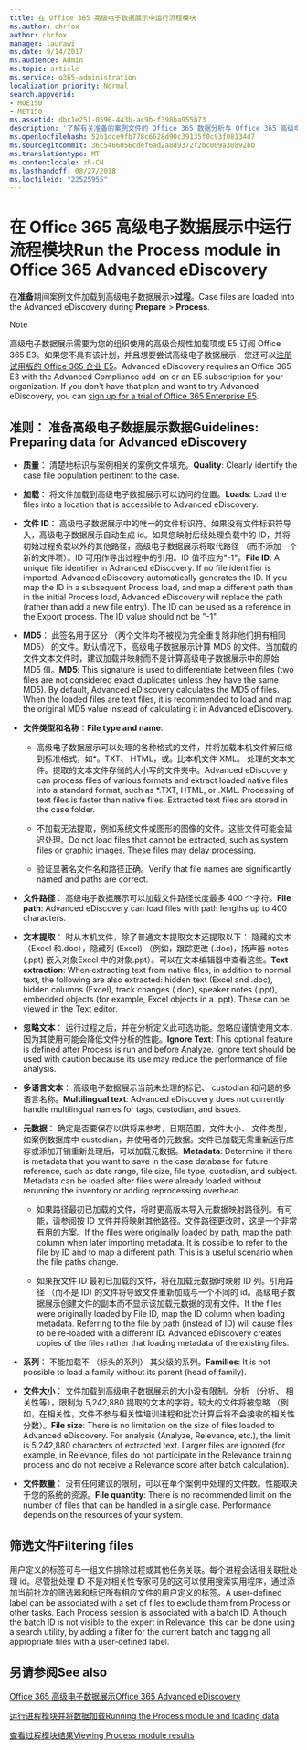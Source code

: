 ```yaml
---
title: 在 Office 365 高级电子数据展示中运行流程模块
ms.author: chrfox
author: chrfox
manager: laurawi
ms.date: 9/14/2017
ms.audience: Admin
ms.topic: article
ms.service: o365-administration
localization_priority: Normal
search.appverid:
- MOE150
- MET150
ms.assetid: dbc1e251-0596-443b-ac9b-f398ba955b73
description: '了解有关准备的案例文件的 Office 365 数据分析与 Office 365 高级电子数据展示的指导标准。  '
ms.openlocfilehash: 52b1dce9fb778c6628d90c39135f0c93f08134d7
ms.sourcegitcommit: 36c5466056cdef6ad2a8d9372f2bc009a30892bb
ms.translationtype: MT
ms.contentlocale: zh-CN
ms.lasthandoff: 08/27/2018
ms.locfileid: "22525955"
---
```

# <a name="run-the-process-module-in-office-365-advanced-ediscovery"></a><span data-ttu-id="6542b-103">在 Office 365 高级电子数据展示中运行流程模块</span><span class="sxs-lookup"><span data-stu-id="6542b-103">Run the Process module in Office 365 Advanced eDiscovery</span></span>

<span data-ttu-id="6542b-104">在**准备**期间案例文件加载到高级电子数据展示\>**过程**。</span><span class="sxs-lookup"><span data-stu-id="6542b-104">Case files are loaded into the Advanced eDiscovery during **Prepare** \> **Process**.</span></span> 
  
> [!NOTE]
> <span data-ttu-id="6542b-p101">高级电子数据展示需要为您的组织使用的高级合规性加载项或 E5 订阅 Office 365 E3。如果您不具有该计划，并且想要尝试高级电子数据展示，您还可以[注册试用版的 Office 365 企业 E5](https://go.microsoft.com/fwlink/p/?LinkID=698279)。</span><span class="sxs-lookup"><span data-stu-id="6542b-p101">Advanced eDiscovery requires an Office 365 E3 with the Advanced Compliance add-on or an E5 subscription for your organization. If you don't have that plan and want to try Advanced eDiscovery, you can [sign up for a trial of Office 365 Enterprise E5](https://go.microsoft.com/fwlink/p/?LinkID=698279).</span></span> 
  
## <a name="guidelines-preparing-data-for-advanced-ediscovery"></a><span data-ttu-id="6542b-107">准则： 准备高级电子数据展示数据</span><span class="sxs-lookup"><span data-stu-id="6542b-107">Guidelines: Preparing data for Advanced eDiscovery</span></span>

- <span data-ttu-id="6542b-108">**质量**： 清楚地标识与案例相关的案例文件填充。</span><span class="sxs-lookup"><span data-stu-id="6542b-108">**Quality**: Clearly identify the case file population pertinent to the case.</span></span>
    
- <span data-ttu-id="6542b-109">**加载**： 将文件加载到高级电子数据展示可以访问的位置。</span><span class="sxs-lookup"><span data-stu-id="6542b-109">**Loads**: Load the files into a location that is accessible to Advanced eDiscovery.</span></span>
    
- <span data-ttu-id="6542b-p102">**文件 ID**： 高级电子数据展示中的唯一的文件标识符。如果没有文件标识符导入，高级电子数据展示自动生成 id。如果您映射后续处理负载中的 ID，并将初始过程负载以外的其他路径，高级电子数据展示将取代路径 （而不添加一个新的文件项）。ID 可用作导出过程中的引用。ID 值不应为"-1"。</span><span class="sxs-lookup"><span data-stu-id="6542b-p102">**File ID**: A unique file identifier in Advanced eDiscovery. If no file identifier is imported, Advanced eDiscovery automatically generates the ID. If you map the ID in a subsequent Process load, and map a different path than in the initial Process load, Advanced eDiscovery will replace the path (rather than add a new file entry). The ID can be used as a reference in the Export process. The ID value should not be "-1".</span></span>
    
- <span data-ttu-id="6542b-p103">**MD5**： 此签名用于区分 （两个文件均不被视为完全重复除非他们拥有相同 MD5） 的文件。默认情况下，高级电子数据展示计算 MD5 的文件。当加载的文件文本文件时，建议加载并映射而不是计算高级电子数据展示中的原始 MD5 值。</span><span class="sxs-lookup"><span data-stu-id="6542b-p103">**MD5**: This signature is used to differentiate between files (two files are not considered exact duplicates unless they have the same MD5). By default, Advanced eDiscovery calculates the MD5 of files. When the loaded files are text files, it is recommended to load and map the original MD5 value instead of calculating it in Advanced eDiscovery.</span></span>
    
- <span data-ttu-id="6542b-118">**文件类型和名称**：</span><span class="sxs-lookup"><span data-stu-id="6542b-118">**File type and name**:</span></span>
    
  - <span data-ttu-id="6542b-p104">高级电子数据展示可以处理的各种格式的文件，并将加载本机文件解压缩到标准格式，如\*。TXT、 HTML，或。比本机文件 XML。 处理的文本文件。提取的文本文件存储的大小写的文件夹中。</span><span class="sxs-lookup"><span data-stu-id="6542b-p104">Advanced eDiscovery can process files of various formats and extract loaded native files into a standard format, such as \*.TXT, HTML, or .XML. Processing of text files is faster than native files. Extracted text files are stored in the case folder.</span></span>
    
  - <span data-ttu-id="6542b-p105">不加载无法提取，例如系统文件或图形的图像的文件。这些文件可能会延迟处理。</span><span class="sxs-lookup"><span data-stu-id="6542b-p105">Do not load files that cannot be extracted, such as system files or graphic images. These files may delay processing.</span></span>
    
  - <span data-ttu-id="6542b-124">验证显著名文件名和路径正确。</span><span class="sxs-lookup"><span data-stu-id="6542b-124">Verify that file names are significantly named and paths are correct.</span></span>
    
- <span data-ttu-id="6542b-125">**文件路径**： 高级电子数据展示可以加载文件路径长度最多 400 个字符。</span><span class="sxs-lookup"><span data-stu-id="6542b-125">**File path**: Advanced eDiscovery can load files with path lengths up to 400 characters.</span></span>
    
- <span data-ttu-id="6542b-p106">**文本提取**： 时从本机文件，除了普通文本提取文本还提取以下： 隐藏的文本 （Excel 和.doc），隐藏列 (Excel) （例如，跟踪更改 (.doc)，扬声器 notes (.ppt) 嵌入对象Excel 中的对象.ppt）。可以在文本编辑器中查看这些。</span><span class="sxs-lookup"><span data-stu-id="6542b-p106">**Text extraction**: When extracting text from native files, in addition to normal text, the following are also extracted: hidden text (Excel and .doc), hidden columns (Excel), track changes (.doc), speaker notes (.ppt), embedded objects (for example, Excel objects in a .ppt). These can be viewed in the Text editor.</span></span>
    
- <span data-ttu-id="6542b-p107">**忽略文本**： 运行过程之后，并在分析定义此可选功能。忽略应谨慎使用文本，因为其使用可能会降低文件分析的性能。</span><span class="sxs-lookup"><span data-stu-id="6542b-p107">**Ignore Text**: This optional feature is defined after Process is run and before Analyze. Ignore text should be used with caution because its use may reduce the performance of file analysis.</span></span>
    
- <span data-ttu-id="6542b-130">**多语言文本**： 高级电子数据展示当前未处理的标记、 custodian 和问题的多语言名称。</span><span class="sxs-lookup"><span data-stu-id="6542b-130">**Multilingual text**: Advanced eDiscovery does not currently handle multilingual names for tags, custodian, and issues.</span></span>
    
- <span data-ttu-id="6542b-p108">**元数据**： 确定是否要保存以供将来参考，日期范围，文件大小、 文件类型，如案例数据库中 custodian，并使用者的元数据。文件已加载无需重新运行库存或添加开销重新处理后，可以加载元数据。</span><span class="sxs-lookup"><span data-stu-id="6542b-p108">**Metadata**: Determine if there is metadata that you want to save in the case database for future reference, such as date range, file size, file type, custodian, and subject. Metadata can be loaded after files were already loaded without rerunning the inventory or adding reprocessing overhead.</span></span> 
    
  - <span data-ttu-id="6542b-p109">如果路径最初已加载的文件，将时更高版本导入元数据映射路径列。有可能，请参阅按 ID 文件并将映射其他路径。文件路径更改时，这是一个非常有用的方案。</span><span class="sxs-lookup"><span data-stu-id="6542b-p109">If the files were originally loaded by path, map the path column when later importing metadata. It is possible to refer to the file by ID and to map a different path. This is a useful scenario when the file paths change.</span></span>
    
  - <span data-ttu-id="6542b-p110">如果按文件 ID 最初已加载的文件，将在加载元数据时映射 ID 列。引用路径 （而不是 ID) 的文件将导致文件重新加载与一个不同的 id。高级电子数据展示创建文件的副本而不显示该加载元数据的现有文件。</span><span class="sxs-lookup"><span data-stu-id="6542b-p110">If the files were originally loaded by File ID, map the ID column when loading metadata. Referring to the file by path (instead of ID) will cause files to be re-loaded with a different ID. Advanced eDiscovery creates copies of the files rather that loading metadata of the existing files.</span></span>
    
- <span data-ttu-id="6542b-139">**系列**： 不能加载不 （标头的系列） 其父级的系列。</span><span class="sxs-lookup"><span data-stu-id="6542b-139">**Families**: It is not possible to load a family without its parent (head of family).</span></span> 
    
- <span data-ttu-id="6542b-p111">**文件大小**： 文件加载到高级电子数据展示的大小没有限制。分析 （分析、 相关性等），限制为 5,242,880 提取的文本的字符。较大的文件将被忽略 （例如，在相关性，文件不参与相关性培训进程和批次计算后将不会接收的相关性分数）。</span><span class="sxs-lookup"><span data-stu-id="6542b-p111">**File size**: There is no limitation on the size of files loaded to Advanced eDiscovery. For analysis (Analyze, Relevance, etc.), the limit is 5,242,880 characters of extracted text. Larger files are ignored (for example, in Relevance, files do not participate in the Relevance training process and do not receive a Relevance score after batch calculation).</span></span>
    
- <span data-ttu-id="6542b-p112">**文件数量**： 没有任何建议的限制，可以在单个案例中处理的文件数。性能取决于您的系统的资源。</span><span class="sxs-lookup"><span data-stu-id="6542b-p112">**File quantity**: There is no recommended limit on the number of files that can be handled in a single case. Performance depends on the resources of your system.</span></span> 
    
## <a name="filtering-files"></a><span data-ttu-id="6542b-145">筛选文件</span><span class="sxs-lookup"><span data-stu-id="6542b-145">Filtering files</span></span>

<span data-ttu-id="6542b-p113">用户定义的标签可与一组文件排除过程或其他任务关联。每个进程会话相关联批处理 id。尽管批处理 ID 不是对相关性专家可见的这可以使用搜索实用程序，通过添加当前批次的筛选器和标记所有相应文件的用户定义的标签。</span><span class="sxs-lookup"><span data-stu-id="6542b-p113">A user-defined label can be associated with a set of files to exclude them from Process or other tasks. Each Process session is associated with a batch ID. Although the batch ID is not visible to the expert in Relevance, this can be done using a search utility, by adding a filter for the current batch and tagging all appropriate files with a user-defined label.</span></span> 
  
## <a name="see-also"></a><span data-ttu-id="6542b-149">另请参阅</span><span class="sxs-lookup"><span data-stu-id="6542b-149">See also</span></span>

[<span data-ttu-id="6542b-150">Office 365 高级电子数据展示</span><span class="sxs-lookup"><span data-stu-id="6542b-150">Office 365 Advanced eDiscovery</span></span>](office-365-advanced-ediscovery.md)
  
[<span data-ttu-id="6542b-151">运行进程模块并将数据加载</span><span class="sxs-lookup"><span data-stu-id="6542b-151">Running the Process module and loading data</span></span>](run-the-process-module-and-load-data-in-advanced-ediscovery.md)
  
[<span data-ttu-id="6542b-152">查看过程模块结果</span><span class="sxs-lookup"><span data-stu-id="6542b-152">Viewing Process module results</span></span>](view-process-module-results-in-advanced-ediscovery.md)


